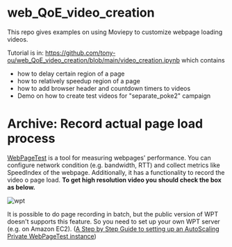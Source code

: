 # web_QoE_video_creation
This repo gives examples on using Moviepy to customize webpage loading videos.

Tutorial is in: https://github.com/tony-ou/web_QoE_video_creation/blob/main/video_creation.ipynb which contains
- how to delay certain region of a page
- how to relatively speedup region of a page
- how to add browser header and countdown timers to videos
- Demo on how to create test videos for "separate_poke2" campaign 


# Archive: Record actual page load process
[WebPageTest](https://www.webpagetest.org/) is a tool for measuring webpages' performance. You can configure network condition (e.g. bandwidth, RTT) and collect metrics like SpeedIndex of the webpage. Additionally, it has a functionality to record the video o page load. **To get high resolution video you should check the box as below.**

   ![wpt](https://github.com/tony-ou/web_QoE_guide/blob/main/files/wpt.png)

It is possible to do page recording in batch, but the public version of WPT doesn't supports this feature. So you need to set up your own WPT server (e.g. on Amazon EC2). ([A Step by Step Guide to setting up an AutoScaling Private WebPageTest instance](https://www.robinosborne.co.uk/2019/05/20/a-step-by-step-guide-to-setting-up-an-autoscaling-private-webpagetest-instance/))
